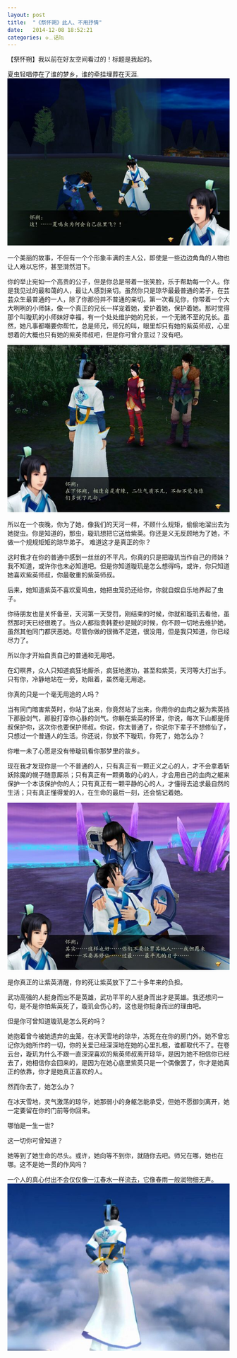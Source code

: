 ```yaml
---
layout: post
title:  "《祭怀朔》此人、不用抒情"
date:   2014-12-08 18:52:21
categories: ◇﹎话℡
---
```

【祭怀朔】我以前在好友空间看过的！标题是我起的。

夏虫轻唱停在了谁的梦乡，谁的牵挂埋葬在天涯.
![huaisuo1](/img/huaisuo1.jpg)

一个美丽的故事，不但有一个个形象丰满的主人公，即使是一些边边角角的人物也让人难以忘怀，甚至潸然泪下。 

你的举止宛如一个高贵的公子，但是你总是带着一张笑脸，乐于帮助每一个人。你是我见过的最和蔼的人，最让人感到亲切。虽然你只是琼华最最普通的弟子，在芸芸众生最普通的一人，除了你那份并不普通的亲切。第一次看见你，你带着一个大大咧咧的小师妹，像一个真正的兄长一样宠着她，爱护着她，保护着她。那时觉得那个叫璇玑的小师妹好幸福，有一个处处维护她的兄长，一个无微不至的兄长。虽然，她凡事都嘲要你帮忙，总是师兄，师兄的叫，眼里却只有她的紫英师叔，心里想着的大概也只有她的紫英师叔吧，但是你可曾介意过？没有吧。

![huaisuo2](/img/huaisuo2.jpg)


所以在一个夜晚，你为了她，像我们的天河一样，不顾什么规矩，偷偷地溜出去为她捉虫。你是知道的，那虫，璇玑想把它送给紫英。你还是义无反顾地为了她，不做一个规规矩矩的琼华弟子。
 难道这才是真正的你？

这时我才在你的普通中感到一丝丝的不平凡，你真的只是把璇玑当作自己的师妹？我不知道，或许你也未必知道吧。但是你知道璇玑是怎么想得吗，或许，你只知道她喜欢紫英师叔，你最敬重的紫英师叔。

后来，她知道紫英不喜欢夏鸣虫，她把虫笼扔还给你，你就自娱自乐地养起了虫子。

你待朋友也是关怀备至，天河第一天受罚，刚结束的时候，你就和璇玑去看他，虽然那时天已经很晚了。当众人都指责韩菱纱是贼的时候，你不顾一切地去维护她，虽然其他同门都厌恶她。尽管你做的很微不足道，很没用，但是我只知道，你已经尽力了。

所以你才开始自责自己的普通和无用吧。

在幻暝界，众人只知道疯狂地厮杀，疯狂地邀功，甚至和紫英，天河等大打出手。只有你，冷静地站在一旁，劝阻着，虽然毫无用途。

你真的只是一个毫无用途的人吗？

当有同门暗害紫英时，你站了出来，你竟然站了出来，你用你的血肉之躯为紫英挡下那股剑气，那股打穿你心脉的剑气。你躺在紫英的怀里，你说，每次下山都是师叔保护你，这次你也要保护师叔。你说，你太普通了，你说你下辈子不想修仙了，只想过一个普通人的生活。你还说，你放不下璇玑，你死了，她怎么办？

你唯一未了心愿是没有带璇玑看你那梦里的故乡。

现在我才发现你是一个不普通的人，只有真正有一颗正义之心的人，才不会拿着斩妖除魔的幌子随意厮杀；只有真正有一颗勇敢的心的人，才会用自己的血肉之躯来保护一个本该保护你的人；只有真正有一颗平静的心的人，才懂得去追求最自然的生活；只有真正懂得爱的人，在生命的最后一刻，还会惦记着她。

![huaisuo3](/img/huaisuo3.jpg)


是你真正的让紫英清醒，你的死让紫英放下了二十多年来的负担。

武功高强的人挺身而出不是英雄，武功平平的人挺身而出才是英雄。我还想问一句，是不是你怕紫英死了，璇玑会伤心的，这也是你挺身而出的理由吧。

但是你可曾知道璇玑是怎么死的吗？

她抱着曾今被她遗弃的虫笼，在冰天雪地的琼华，冻死在在你的房门外。她不曾忘记你为她所作的一切，你的关爱已经深深地在她的心里扎根，谁都取代不了。在卷云台，璇玑为什么不跟一直深深喜欢的紫英师叔离开琼华，是因为她不相信你已经去了，她相信你会回来的，是因为在她心底里紫英只是一个偶像罢了，你才是她真正的依靠，你才是她真正喜欢的人。

然而你去了，她怎么办？

在冰天雪地，灵气激荡的琼华，她那弱小的身躯怎能承受，但她不愿御剑离开，她一定要留在你的门前等你回来。

哪怕是一生一世?

这一切你可曾知道？

她等到了她生命的尽头。或许，她向等不到你，就随你去吧。师兄在哪，她也在哪。这不是她一贯的作风吗？

一个人的真心付出不会仅仅像一江春水一样流去，它像春雨一般润物细无声。
![huaisuo4](/img/huaisuo4.jpg)
